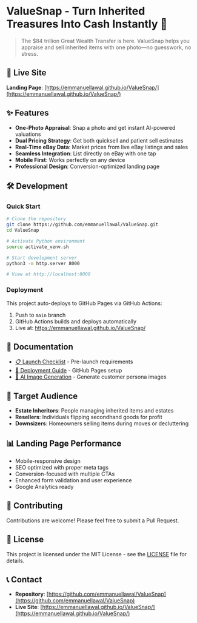 # ValueSnap - Turn Inherited Treasures Into Cash Instantly 💎

> The $84 trillion Great Wealth Transfer is here. ValueSnap helps you appraise and sell inherited items with one photo—no guesswork, no stress.

## 🚀 Live Site

**Landing Page**: [https://emmanuellawal.github.io/ValueSnap/](https://emmanuellawal.github.io/ValueSnap/)

## ✨ Features

- **One-Photo Appraisal**: Snap a photo and get instant AI-powered valuations
- **Dual Pricing Strategy**: Get both quicksell and patient sell estimates  
- **Real-Time eBay Data**: Market prices from live eBay listings and sales
- **Seamless Integration**: List directly on eBay with one tap
- **Mobile First**: Works perfectly on any device
- **Professional Design**: Conversion-optimized landing page

## 🛠️ Development

### Quick Start
```bash
# Clone the repository
git clone https://github.com/emmanuellawal/ValueSnap.git
cd ValueSnap

# Activate Python environment
source activate_venv.sh

# Start development server
python3 -m http.server 8000

# View at http://localhost:8000
```

### Deployment
This project auto-deploys to GitHub Pages via GitHub Actions:
1. Push to `main` branch
2. GitHub Actions builds and deploys automatically
3. Live at: https://emmanuellawal.github.io/ValueSnap/

## 📄 Documentation

- [📋 Launch Checklist](LAUNCH_CHECKLIST.md) - Pre-launch requirements
- [🚀 Deployment Guide](DEPLOYMENT_READY.md) - GitHub Pages setup
- [🎨 AI Image Generation](ai_image_generation/README.md) - Generate customer persona images

## 🎯 Target Audience

- **Estate Inheritors**: People managing inherited items and estates
- **Resellers**: Individuals flipping secondhand goods for profit
- **Downsizers**: Homeowners selling items during moves or decluttering

## 📊 Landing Page Performance

- Mobile-responsive design
- SEO optimized with proper meta tags
- Conversion-focused with multiple CTAs
- Enhanced form validation and user experience
- Google Analytics ready

## 🤝 Contributing

Contributions are welcome! Please feel free to submit a Pull Request.

## 📄 License

This project is licensed under the MIT License - see the [LICENSE](LICENSE) file for details.

## 📞 Contact

- **Repository**: [https://github.com/emmanuellawal/ValueSnap](https://github.com/emmanuellawal/ValueSnap)
- **Live Site**: [https://emmanuellawal.github.io/ValueSnap/](https://emmanuellawal.github.io/ValueSnap/)
